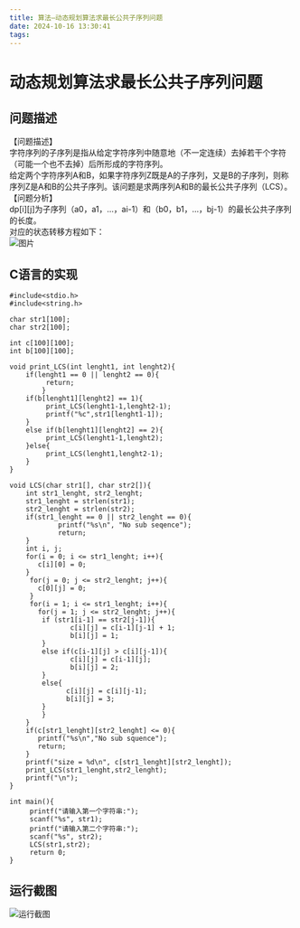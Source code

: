 ```yaml
---
title: 算法—动态规划算法求最长公共子序列问题
date: 2024-10-16 13:30:41
tags:
---
```


# 动态规划算法求最长公共子序列问题

## 问题描述

【问题描述】  
字符序列的子序列是指从给定字符序列中随意地（不一定连续）去掉若干个字符（可能一个也不去掉）后所形成的字符序列。  
给定两个字符序列A和B，如果字符序列Z既是A的子序列，又是B的子序列，则称序列Z是A和B的公共子序列。该问题是求两序列A和B的最长公共子序列（LCS）。  
【问题分析】  
dp\[i\]\[j\]为子序列（a0，a1，…，ai-1）和（b0，b1，…，bj-1）的最长公共子序列的长度。  
对应的状态转移方程如下：  
![图片](https://cdn.jsdelivr.net/gh/GEM-Jay/images/%E6%9C%80%E5%A4%A7%E5%AD%90%E5%BA%8F%E5%88%97%E9%97%AE%E9%A2%98.jpg)

## C语言的实现

```代码
#include<stdio.h>
#include<string.h>

char str1[100];
char str2[100];

int c[100][100]; 
int b[100][100];

void print_LCS(int lenght1, int lenght2){
	if(lenght1 == 0 || lenght2 == 0){
	     return;
        }
	if(b[lenght1][lenght2] == 1){
 	     print_LCS(lenght1-1,lenght2-1);
  	     printf("%c",str1[lenght1-1]);  
 	} 
	else if(b[lenght1][lenght2] == 2){
  	     print_LCS(lenght1-1,lenght2); 
 	}else{
  	     print_LCS(lenght1,lenght2-1); 
 	} 
}

void LCS(char str1[], char str2[]){
 	int str1_lenght, str2_lenght;
 	str1_lenght = strlen(str1);
 	str2_lenght = strlen(str2);
 	if(str1_lenght == 0 || str2_lenght == 0){
            printf("%s\n", "No sub seqence");
            return;
	} 
	int i, j;
	for(i = 0; i <= str1_lenght; i++){
	   c[i][0] = 0;
	}
	 for(j = 0; j <= str2_lenght; j++){
	   c[0][j] = 0;
	 }
	 for(i = 1; i <= str1_lenght; i++){
  	   for(j = 1; j <= str2_lenght; j++){
   		if (str1[i-1] == str2[j-1]){
    		   c[i][j] = c[i-1][j-1] + 1;
    		   b[i][j] = 1;
   		}
   		else if(c[i-1][j] > c[i][j-1]){
    		   c[i][j] = c[i-1][j];
    		   b[i][j] = 2;
   		}
   		else{
    		  c[i][j] = c[i][j-1];
    		  b[i][j] = 3;
   		}
  	    }
 	}
 	if(c[str1_lenght][str2_lenght] <= 0){
  	   printf("%s\n","No sub squence");
  	   return;
 	} 
 	printf("size = %d\n", c[str1_lenght][str2_lenght]);
 	print_LCS(str1_lenght,str2_lenght);
 	printf("\n");
}

int main(){
	 printf("请输入第一个字符串:");
	 scanf("%s", str1);
	 printf("请输入第二个字符串:");
	 scanf("%s", str2);
	 LCS(str1,str2); 
	 return 0;
}
```

## 运行截图

![运行截图](https://cdn.jsdelivr.net/gh/GEM-Jay/images/%E5%8A%A8%E6%80%81%E8%A7%84%E5%88%92%E7%AE%97%E6%B3%95%E6%B1%82%E8%A7%A3%E6%9C%80%E5%A4%A7%E5%AD%90%E5%BA%8F%E5%88%97%E9%97%AE%E9%A2%98.jpg)
